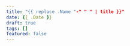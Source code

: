 ```yaml
---
title: "{{ replace .Name "-" " " | title }}"
date: {{ .Date }}
draft: true
tags: []
featured: false
---
```


